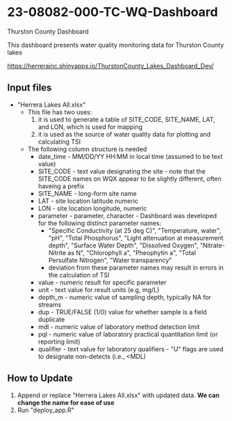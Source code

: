 # 23-08082-000-TC-WQ-Dashboard
Thurston County Dashboard

This dashboard presents water quality monitoring data for Thurston County lakes

https://herrerainc.shinyapps.io/ThurstonCounty_Lakes_Dashboard_Dev/

## Input files
* "Herrera Lakes All.xlsx"
  * This file has two uses:
      1.  it is used to generate a table of SITE_CODE, SITE_NAME, LAT, and LON, which is used for mapping
      2.  it is used as the source of water quality data for plotting and calculating TSI 
  * The following column structure is needed
    * date_time - MM/DD/YY HH:MM in local time (assumed to be text value)
    * SITE_CODE - text value designating the site - note that the SITE_CODE names on WQX appear to be slightly different, often haveing a prefix
    * SITE_NAME - long-form site name
    * LAT - site location latitude numeric
    * LON - site location longitude, numeric
    * parameter - parameter, character - Dashboard was developed for the following distinct parameter names:
      * "Specific Conductivity (at 25 deg C)", "Temperature, water", "pH", "Total Phosphorus", "Light attenuation at measurement depth", "Surface Water Depth", "Dissolved Oxygen", "Nitrate-Nitrite as N", 
"Chlorophyll a", "Pheophytin a", "Total Persulfate Nitrogen", "Water transparency"
      * deviation from these parameter names may result in errors in the calculation of TSI 
    * value - numeric result for specific parameter
    * unit - text value for result units (e.g, mg/L)
    * depth_m - numeric value of sampling depth, typically NA for streams
    * dup - TRUE/FALSE (1/0) value for whether sample is a field duplicate
    * mdl - numeric value of laboratory method detection limit
    * pql - numeric value of laboratory practical quantitation limit (or reporting limit)
    * qualifier - text value for laboratory qualifiers - "U" flags are used to designate non-detects (i.e., <MDL)
 ## How to Update
1. Append or replace "Herrera Lakes All.xlsx" with updated data. **We can change the name for ease of use**
2. Run "deploy_app.R"
